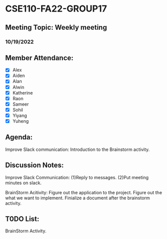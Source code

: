 
# CSE110-FA22-GROUP17
## Meeting Topic: Weekly meeting
### 10/19/2022 

## Member Attendance:
- [x] Alex
- [x] Aiden
- [x] Alan
- [x] Alwin
- [x] Katherine
- [x] Raon
- [x] Sameer
- [x] Sohil
- [x] Yiyang
- [x] Yuheng

## Agenda:
   Improve Slack communication:
   Introduction to the Brainstorm activity.

## Discussion Notes: 
  Improve Slack Communication:
  (1)Reply to messages.
  (2)Put meeting minutes on slack.
  
  BrainStorm Acitivity:
  Figure out the application to the project.
  Figure out the what we want to implement.
  Finialize a document after the brainstorm activity.

## T0DO List:
  BrainStorm Activity.
